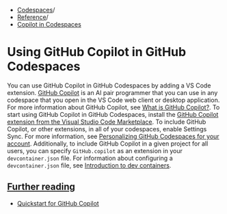   * [Codespaces](https://docs.github.com/en/codespaces "Codespaces")/
  * [Reference](https://docs.github.com/en/codespaces/reference "Reference")/
  * [Copilot in Codespaces](https://docs.github.com/en/codespaces/reference/using-github-copilot-in-github-codespaces "Copilot in Codespaces")


# Using GitHub Copilot in GitHub Codespaces
You can use GitHub Copilot in GitHub Codespaces by adding a VS Code extension.
[GitHub Copilot](https://copilot.github.com/) is an AI pair programmer that you can use in any codespace that you open in the VS Code web client or desktop application. For more information about GitHub Copilot, see [What is GitHub Copilot?](https://docs.github.com/en/copilot/about-github-copilot/what-is-github-copilot).
To start using GitHub Copilot in GitHub Codespaces, install the [GitHub Copilot extension from the Visual Studio Code Marketplace](https://marketplace.visualstudio.com/items?itemName=GitHub.copilot).
To include GitHub Copilot, or other extensions, in all of your codespaces, enable Settings Sync. For more information, see [Personalizing GitHub Codespaces for your account](https://docs.github.com/en/codespaces/setting-your-user-preferences/personalizing-github-codespaces-for-your-account#settings-sync). Additionally, to include GitHub Copilot in a given project for all users, you can specify `GitHub.copilot` as an extension in your `devcontainer.json` file. For information about configuring a `devcontainer.json` file, see [Introduction to dev containers](https://docs.github.com/en/codespaces/setting-up-your-project-for-codespaces/adding-a-dev-container-configuration/introduction-to-dev-containers#creating-a-custom-dev-container-configuration).
## [Further reading](https://docs.github.com/en/codespaces/reference/using-github-copilot-in-github-codespaces#further-reading)
  * [Quickstart for GitHub Copilot](https://docs.github.com/en/copilot/quickstart)


